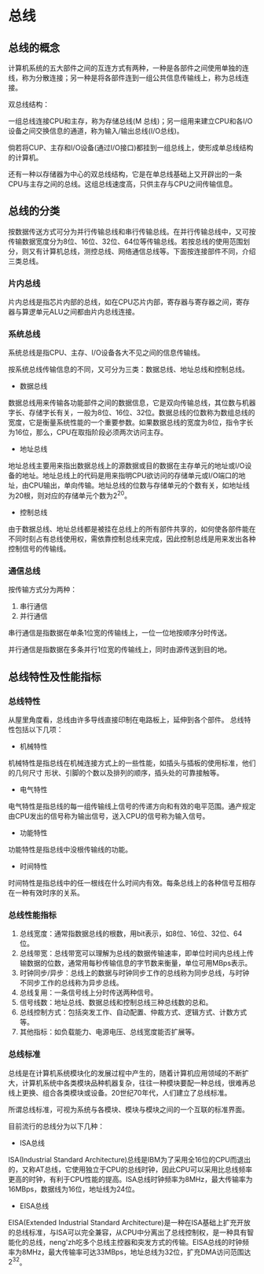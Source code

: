 # 总线

## 总线的概念

计算机系统的五大部件之间的互连方式有两种，一种是各部件之间使用单独的连线，称为分散连接；另一种是将各部件连到一组公共信息传输线上，称为总线连接。

双总线结构：

一组总线连接CPU和主存，称为存储总线(M 总线)；另一组用来建立CPU和各I/O设备之间交换信息的通道，称为输入/输出总线(I/O总线)。

倘若将CUP、主存和I/O设备(通过I/O接口)都挂到一组总线上，使形成单总线结构的计算机。

还有一种以存储器为中心的双总线结构，它是在单总线基础上又开辟出的一条CPU与主存之间的总线。这组总线速度高，只供主存与CPU之间传输信息。

## 总线的分类

按数据传送方式可分为并行传输总线和串行传输总线。在并行传输总线中，又可按传输数据宽度分为8位、16位、32位、64位等传输总线。若按总线的使用范围划分，则又有计算机总线，测控总线、网络通信总线等。下面按连接部件不同，介绍三类总线。

### 片内总线

片内总线是指芯片内部的总线，如在CPU芯片内部，寄存器与寄存器之间，寄存器与算逻单元ALU之间都由片内总线连接。

### 系统总线

系统总线是指CPU、主存、I/O设备各大不见之间的信息传输线。

按系统总线传输信息的不同，又可分为三类：数据总线、地址总线和控制总线。

* 数据总线

数据总线用来传输各功能部件之间的数据信息，它是双向传输总线，其位数与机器字长、存储字长有关，一般为8位、16位、32位。数据总线的位数称为数组总线的宽度，它是衡量系统性能的一个重要参数。如果数据总线的宽度为8位，指令字长为16位，那么，CPU在取指阶段必须两次访问主存。

* 地址总线

地址总线主要用来指出数据总线上的源数据或目的数据在主存单元的地址或I/O设备的地址。地址总线上的代码是用来指明CPU欲访问的存储单元或I/O端口的地址，由CPU输出，单向传输。地址总线的位数与存储单元的个数有关，如地址线为20根，则对应的存储单元个数为$2^20$。

* 控制总线

由于数据总线、地址总线都是被挂在总线上的所有部件共享的，如何使各部件能在不同时刻占有总线使用权，需依靠控制总线来完成，因此控制总线是用来发出各种控制信号的传输线。

### 通信总线

按传输方式分为两种：

1. 串行通信
2. 并行通信

串行通信是指数据在单条1位宽的传输线上，一位一位地按顺序分时传送。

并行通信是指数据在多条并行1位宽的传输线上，同时由源传送到目的地。

## 总线特性及性能指标

### 总线特性

从屋里角度看，总线由许多导线直接印制在电路板上，延伸到各个部件。
总线特性包括以下几项：

* 机械特性

机械特性是指总线在机械连接方式上的一些性能，如插头与插板的使用标准，他们的几何尺寸
形状、引脚的个数以及排列的顺序，插头处的可靠接触等。

* 电气特性

电气特性是指总线的每一组传输线上信号的传递方向和有效的电平范围。通产规定由CPU发出的信号称为输出信号，送入CPU的信号称为输入信号。

* 功能特性

功能特性是指总线中没根传输线的功能。

* 时间特性

时间特性是指总线中的任一根线在什么时间内有效。每条总线上的各种信号互相存在一种有效时序的关系。

### 总线性能指标

1. 总线宽度：通常指数据总线的根数，用bit表示，如8位、16位、32位、64位。
2. 总线带宽：总线带宽可以理解为总线的数据传输速率，即单位时间内总线上传输数据的位数，通常用每秒传输信息的字节数来衡量，单位可用MBps表示。
3. 时钟同步/异步：总线上的数据与时钟同步工作的总线称为同步总线，与时钟不同步工作的总线称为异步总线。
4. 总线复用：一条信号线上分时传送两种信号。
5. 信号线数：地址总线、数据总线和控制总线三种总线数的总和。
6. 总线控制方式：包括突发工作、自动配置、仲裁方式、逻辑方式、计数方式等。
7. 其他指标：如负载能力、电源电压、总线宽度能否扩展等。

### 总线标准

总线是在计算机系统模块化的发展过程中产生的，随着计算机应用领域的不断扩大，计算机系统中各类模块品种机器复杂，往往一种模块要配一种总线，很难再总线上更换、组合各类模块或设备。20世纪70年代，人们建立了总线标准。

所谓总线标准，可视为系统与各模块、模块与模块之间的一个互联的标准界面。

目前流行的总线分为以下几种：

* ISA总线

ISA(Industrial Standard Architecture)总线是IBM为了采用全16位的CPU而退出的，又称AT总线，它使用独立于CPU的总线时钟，因此CPU可以采用比总线频率更高的时钟，有利于CPU性能的提高。ISA总线时钟频率为8MHz，最大传输率为16MBps，数据线为16位，地址线为24位。

* EISA总线

EISA(Extended Industrial Standard Architecture)是一种在ISA基础上扩充开放的总线标准，与ISA可以完全兼容，从CPU中分离出了总线控制权，是一种具有智能化的总线，neng'zh吃多个总线主控器和突发方式的传输。EISA总线的时钟频率为8MHz，最大传输率可达33MBps，地址总线为32位，扩充DMA访问范围达$2^32$。

